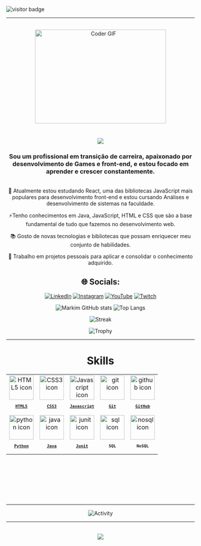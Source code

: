 
![visitor badge](https://visitor-badge.laobi.icu/badge?page_id=Markim-Freitas.visitor-badge&left_color=red&right_color=green&left_text=Hello%20Visitors)

<hr>

<div align="center"><br>    
    <img alt="Coder GIF" height=250 width=350 src="https://media1.giphy.com/media/qgQUggAC3Pfv687qPC/giphy.gif"/>
  <h1 align="center">
    <img src="https://readme-typing-svg.herokuapp.com/?font=Righteous&size=35&center=true&vCenter=true&width=500&height=70&duration=4000&lines=Olá+!+👋;+Eu+me+chamo+Markim+Freitas!;+Bem+vindo+ao+meu+perfil" />
</h1>
</div>

<h3 align="center">Sou um profissional em transição de carreira, apaixonado por desenvolvimento de Games e front-end, e estou focado em aprender e crescer constantemente.</h3>

<br>

<div align="center">
 🚀 Atualmente estou estudando React, uma das bibliotecas JavaScript mais populares para desenvolvimento front-end e estou cursando Análises e desenvolvimento de sistemas na faculdade.

 ⚡Tenho conhecimentos em Java, JavaScript, HTML e CSS que são a base fundamental de tudo que fazemos no desenvolvimento web.

 📚 Gosto de novas tecnologias e bibliotecas que possam enriquecer meu conjunto de habilidades.

 💼 Trabalho em projetos pessoais para aplicar e consolidar o conhecimento adquirido.
 </div>

<div align="center">

<h2>🌐 Socials:</h2> 

[![LinkedIn](https://img.shields.io/badge/LinkedIn-0077B5?logo=linkedin&logoColor=white&style=plastic)](https://www.linkedin.com/in/josemarques-freitas/)
[![Instagram](https://img.shields.io/badge/-Instagram-FA06BD?logo=instagram&logoColor=white&style=plastic)](https://www.instagram.com/markimfreitas.0/)
[![YouTube](https://img.shields.io/badge/-YouTube-FC0505?logo=youtube&logoColor=white&style=plastic)](https://www.youtube.com/@MarkimFreitas)
[![Twitch](https://img.shields.io/badge/-Twitch-F204FA?logo=twitch&logoColor=white&style=plastic)](https://www.twitch.tv/markimfreitas)

![Markim GitHub stats](https://github-readme-stats.vercel.app/api?username=Markim-Freitas&show_icons=true&theme=synthwave)
![Top Langs](https://github-readme-stats.vercel.app/api/top-langs/?username=Markim-Freitas&layout=compact&hide_icons=true&theme=synthwave)

![Streak](https://github-readme-streak-stats.herokuapp.com?user=Markim-Freitas&theme=dark&locale=pt_BR&date_format=M%20j%5B%2C%20Y%5D&card_width=600_icons=true&theme=synthwave)

![Trophy](https://github-profile-trophy.vercel.app/?username=Markim-Freitas&theme=synthwave&row=2&no-bg=true&column=3&margin-w=15&margin-h=15)

<hr>
<h1 align="center">Skills</h1>
<table align="center" height="300px">
  <tr>
    <td align="center">
      <a href="https://developer.mozilla.org/en-US/docs/Web/HTML/">
        <img src="https://skillicons.dev/icons?i=html" width="65px" alt="HTML5 icon"/><br/>
        <sub>
          <b>
            <pre>HTML5</pre>
          </b>
        </sub>
      </a>
    </td>
    <td align="center">
      <a href="https://developer.mozilla.org/en-US/docs/Web/CSS/">
        <img src="https://skillicons.dev/icons?i=css" width="65px" alt="CSS3 icon"/><br/>
        <sub>
          <b>
            <pre>CSS3</pre>
          </b>
        </sub>
      </a>
    </td>
    <td align="center">
        <a href="https://developer.mozilla.org/en-US/docs/Web/JavaScript/">
        <img src="https://skillicons.dev/icons?i=javascript" width="65px" alt="Javascript icon"/><br/>
        <sub>
          <b>
            <pre>Javascript</pre>
          </b>
        </sub>
        </a>
    </td>
    <td align="center">
      <a href="https://git-scm.com/">
        <img src="https://skillicons.dev/icons?i=git" width="65px" alt="git icon"/><br/>
        <sub>
          <b>
            <pre>Git</pre>
          </b>
        </sub>
      </a>
    </td>
     <td align="center">
      <a href="https://git-scm.com/">
        <img src="https://skillicons.dev/icons?i=github" width="65px" alt="github icon"/><br/>
        <sub>
          <b>
            <pre>GitHub</pre>
          </b>
        </sub>
      </a>
     </td>
    <tr/>
      <td align="center">
      <a href="https://www.python.org/">
        <img src="https://skillicons.dev/icons?i=python" width="65px" alt="python icon"/><br/>
        <sub>
          <b>
            <pre>Python</pre>
          </b>
        </sub>
      </a>
    </td>
      <td align="center">
      <a href="https://www.java.com/pt-BR/">
        <img src="https://skillicons.dev/icons?i=java" width="65px" alt="java icon"/><br/>
        <sub>
          <b>
            <pre>Java</pre>
          </b>
        </sub>
      </a>
    </td>
      <td align="center">
      <a href="https://junit.org/junit5/">
        <img src="https://junit.org/junit5/assets/img/junit5-logo.png" width="65px" alt="junit icon"/><br/>
        <sub>
          <b>
            <pre>Junit</pre>
          </b>
        </sub>
      </a>
    </td>
        <td align="center">
        <img src="https://www.tshirtgeek.com.br/wp-content/uploads/2021/09/com037-scaled.jpg" width="65px" alt="sql icon"/><br/>
        <sub>
          <b>
            <pre>SQL</pre>
          </b>
        </sub>
      </a>
    </td>
    <td align="center">
        <img src="https://icon-library.com/images/no-sql-icon/no-sql-icon-7.jpg" width="65px" alt="nosql icon"/><br/>
        <sub>
          <b>
            <pre>NoSQL</pre>
          </b>
        </sub>
      </a>
    </td>
  </tr>
</table>
<br/>
<hr/>

![Activity](https://github-readme-activity-graph.vercel.app/graph?username=Markim-Freitas&theme=tokyo-night&hide_border=true&show_icons=true&custom_title=Grafico%20de%20Contribuição)

<hr>

<div align="center"><br>
<img src="https://readme-typing-svg.herokuapp.com/?font=Righteous&size=35&center=true&vCenter=true&width=500&height=70&duration=5000&lines=+Obrigado+pela+visita!😎;+Fale+comigo+no+Linkedin;+Até+a+próxima!👋" />
</div>

